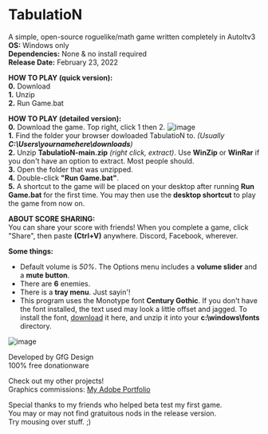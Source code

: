 # TabulatioN  
A simple, open-source roguelike/math game written completely in AutoItv3   
**OS:** Windows only  
**Dependencies:** None & no install required  
**Release Date:** February 23, 2022  

**HOW TO PLAY (quick version):**  
**0.** Download  
**1.** Unzip  
**2.** Run Game.bat  
    
**HOW TO PLAY (detailed version):**  
**0.** Download the game. Top right, click 1 then 2. ![image](https://user-images.githubusercontent.com/84418728/155447490-f2f66bb5-2e61-4fbb-a13e-fafd365f012c.png)  
**1.** Find the folder your browser dowloaded TabulatioN to. *(Usually **C:\Users\yournamehere\downloads**)*  
**2.** Unzip **TabulatioN-main.zip** *(right click, extract)*. Use **WinZip** or **WinRar** if you don't have an option to extract. Most people should.  
**3.** Open the folder that was unzipped.  
**4.** Double-click **"Run Game.bat"**.  
**5.** A shortcut to the game will be placed on your desktop after running **Run Game.bat** for the first time. You may then use the **desktop shortcut** to play the game from now on.  
  
**ABOUT SCORE SHARING:**  
You can share your score with friends! When you complete a game, click "Share", then paste **(Ctrl+V)** anywhere. Discord, Facebook, wherever.  
  
**Some things:**  
- Default volume is *50%*. The Options menu includes a **volume slider** and a **mute button**.  
- There are **6** enemies.   
- There is a **tray menu**. Just sayin'!  
- This program uses the Monotype font **Century Gothic**. If you don't have the font installed, the text used may look a little offset and jagged. To install the font, [download](https://freefontsdownload.net/free-century-gothic-font-32089.htm) it here, and unzip it into your **c:\windows\fonts** directory.  
  
![image](https://user-images.githubusercontent.com/84418728/162649966-a5e4d252-bb0a-46e5-a530-f90b89d29b39.png)
  
Developed by GfG Design  
100% free donationware  
  
Check out my other projects!  
Graphics commissions: [My Adobe Portfolio](https://gfgdesign.myportfolio.com/)  
  
Special thanks to my friends who helped beta test my first game.  
You may or may not find gratuitous nods in the release version.  
Try mousing over stuff. ;)  
